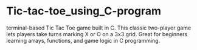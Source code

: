 # Tic-tac-toe_using_C-program
 terminal-based Tic Tac Toe game built in C. This classic two-player game lets players take turns marking X or O on a 3x3 grid. Great for beginners learning arrays, functions, and game logic in C programming.
